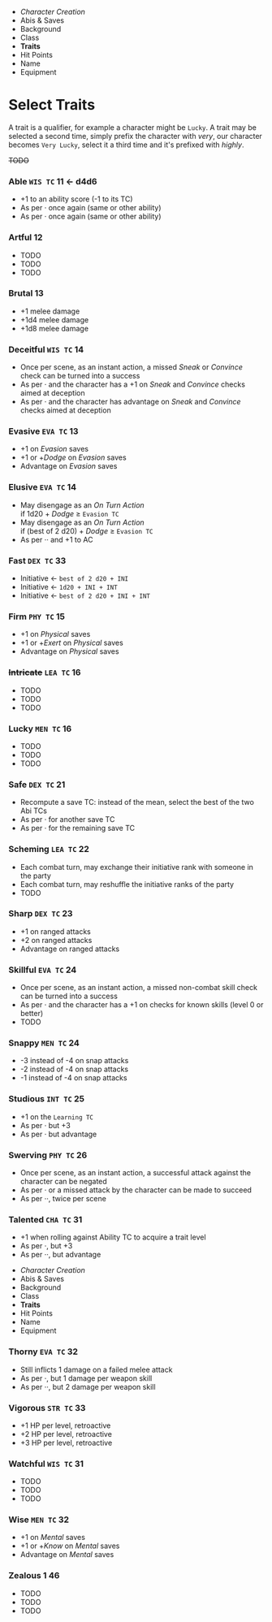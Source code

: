 
<!-- .margin.compass -->
* _Character Creation_
* Abis & Saves
* Background
* Class
* **Traits**
* Hit Points
* Name
* Equipment


# Select Traits

A trait is a qualifier, for example a character might be `Lucky`. A trait may be selected a second time, simply prefix the character with _very_, our character becomes `Very Lucky`, select it a third time and it's prefixed with _highly_.

~~TODO~~

<!-- <div.trait> -->

### Able `WIS TC` **11 ← d4d6**
* +1 to an ability score (-1 to its TC)
* As per · once again (same or other ability)
* As per · once again (same or other ability)

<!-- </div> -->

<!-- <div.trait> -->

### Artful **12**
* TODO
* TODO
* TODO

<!-- </div> -->

<!-- <div.trait> -->

### Brutal **13**
* +1 melee damage
* +1d4 melee damage
* +1d8 melee damage

<!-- </div> -->

<!-- <div.trait> -->

### Deceitful `WIS TC` **14**
* Once per scene, as an instant action, a missed _Sneak_ or _Convince_ check can be turned into a success
* As per · and the character has a +1 on _Sneak_ and _Convince_ checks aimed at deception
* As per · and the character has advantage on _Sneak_ and _Convince_ checks aimed at deception

<!-- </div> -->

<!-- <div.trait> -->

### Evasive `EVA TC` **13**
* +1 on _Evasion_ saves
* +1 or +_Dodge_ on _Evasion_ saves
* Advantage on _Evasion_ saves

<!-- </div> -->

<!-- <div.trait> -->

### Elusive `EVA TC` **14**
* May disengage as an _On Turn Action_<br/>if 1d20 + _Dodge_ ≥ `Evasion TC`
* May disengage as an _On Turn Action_<br/>if (best of 2 d20) + _Dodge_ ≥ `Evasion TC`
* As per ·· and +1 to AC

<!-- </div> -->

<!-- <div.trait> -->

### Fast `DEX TC` **33**
* Initiative ← `best of 2 d20 + INI`
* Initiative ← `1d20 + INI + INT`
* Initiative ← `best of 2 d20 + INI + INT`

<!-- </div> -->

<!-- <div.trait> -->

### Firm `PHY TC` **15**
* +1 on _Physical_ saves
* +1 or +_Exert_ on _Physical_ saves
* Advantage on _Physical_ saves

<!-- </div> -->

<!-- <div.trait> -->

### ~~Intricate~~ `LEA TC` **16**
* TODO
* TODO
* TODO

<!-- </div> -->

<!-- <div.trait> -->

### Lucky `MEN TC` **16**
* TODO
* TODO
* TODO

<!-- </div> -->

<!-- <div.trait> -->

### Safe `DEX TC` **21**
* Recompute a save TC: instead of the mean, select the best of the two Abi TCs
* As per · for another save TC
* As per · for the remaining save TC

<!-- </div> -->

<!-- <div.trait> -->

### Scheming `LEA TC` **22**
* Each combat turn,  may exchange their initiative rank with someone in the party
* Each combat turn,  may reshuffle the initiative ranks of the party
* TODO

<!-- </div> -->

<!-- <div.trait> -->

### Sharp `DEX TC` **23**
* +1 on ranged attacks
* +2 on ranged attacks
* Advantage on ranged attacks

<!-- </div> -->

<!-- <div.trait> -->

### Skillful `EVA TC` **24**
* Once per scene, as an instant action, a missed non-combat skill check can be turned into a success
* As per · and the character has a +1 on checks for known skills (level 0 or better)
* TODO

<!-- </div> -->

<!-- <div.trait> -->

### Snappy `MEN TC` **24**
* -3 instead of -4 on snap attacks
* -2 instead of -4 on snap attacks
* -1 instead of -4 on snap attacks

<!-- </div> -->

<!-- <div.trait> -->

### Studious `INT TC` **25**
* +1 on the `Learning TC`
* As per · but +3
* As per · but advantage

<!-- </div> -->

<!-- <div.trait> -->

### Swerving `PHY TC` **26**
* Once per scene, as an instant action, a successful attack against the character can be negated
* As per · or a missed attack by the character can be made to succeed
* As per ··, twice per scene

<!-- </div> -->

<!-- <div.trait> -->

### Talented `CHA TC` **31**
* +1 when rolling against Ability TC to acquire a trait level
* As per ·, but +3
* As per ··, but advantage

<!-- </div> -->


<!-- PAGE BREAK traits -->


<!-- .margin.compass -->
* _Character Creation_
* Abis & Saves
* Background
* Class
* **Traits**
* Hit Points
* Name
* Equipment


<!-- <div.trait> -->

### Thorny `EVA TC` **32**
* Still inflicts 1 damage on a failed melee attack
* As per ·, but 1 damage per weapon skill
* As per ··, but 2 damage per weapon skill

<!-- </div> -->

<!-- <div.trait> -->

### Vigorous `STR TC` **33**
* +1 HP per level, retroactive
* +2 HP per level, retroactive
* +3 HP per level, retroactive

<!-- </div> -->

<!-- <div.trait> -->

### Watchful `WIS TC` **31**
* TODO
* TODO
* TODO

<!-- </div> -->

<!-- <div.trait> -->

### Wise `MEN TC` **32**
* +1 on _Mental_ saves
* +1 or +_Know_ on _Mental_ saves
* Advantage on _Mental_ saves

<!-- </div> -->

<!-- <div.trait> -->

### Zealous 1 **46**
* TODO
* TODO
* TODO

<!-- </div> -->

